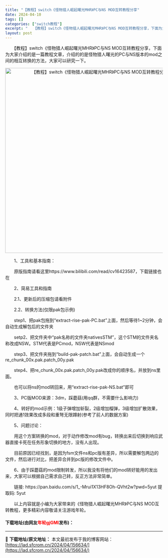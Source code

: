 ```yaml
---
title: "【教程】switch《怪物猎人崛起曙光MHR》PC与NS MOD互转教程分享"
date: 2024-04-10
tags: []
categories: ["switch教程"]
excerpt: "　　【教程】switch《怪物猎人崛起曙光MHR》PC与NS MOD互转教程分享，下面为大家介绍的是一篇教程文章，介绍的的是怪物猎人曙光的PC与NS版本的mod之间的相互转换的方法，大家可以研究一下。 　　1、工具和基本指南： 　　原版指南请看这里https://www.bilibili.com/r&hellip;"
layout: post
---
```


 <p>　　【教程】switch《怪物猎人崛起曙光MHR》PC与NS MOD互转教程分享，下面为大家介绍的是一篇教程文章，介绍的的是怪物猎人曙光的PC与NS版本的mod之间的相互转换的方法，大家可以研究一下。</p> <p align="center"><img align="" border="0" src="https://lad.sfcrom.cn/wp-content/uploads/2024/04/20240410_6616315058486.webp" width="590" alt="【教程】switch《怪物猎人崛起曙光MHR》PC与NS MOD互转教程分享" /></p> <p>　　1、工具和基本指南：</p> <p>　　原版指南请看这里https://www.bilibili.com/read/cv16423587，下载链接也在</p> <p>　　2、简易工具和指南</p> <p>　　2.1、更新后的压缩包请看附件</p> <p>　　2.2、转换方法(仅限pak包示例)</p> <p>　　step1、把pak包拖到&ldquo;extract-rise-pak-PC.bat&rdquo;上面，然后等待1~2分钟，会自动生成解包后的文件夹</p> <p>　　setp2、把文件夹中&ldquo;pak名称的文件夹nativesSTM&rdquo;，这个STM的文件夹名称改成NSW。STM代表是PCmod，NSW代表是NSmod</p> <p>　　step3、把文件夹拖到&ldquo;build-pak-patch.bat&rdquo;上面，会自动生成一个re_chunk_00x.pak.patch_00y.pak</p> <p>　　step4、把re_chunk_00x.pak.patch_00y.pak改成你的顺序名，并放到ns里面。</p> <p>　　也可以将ns的mod转回来，用&ldquo;extract-rise-pak-NS.bat&rdquo;即可</p> <p>　　3、PC版MOD来源：3dm，踩蘑菇(用qq群，不需要什么影响力)</p> <p>　　4、转好的mod示例：1级子弹增加斩裂，2级增加榴弹，3级增加扩散效果，同时把通1效果改成多段和重弩无限蹲射(参考了前人的数据方案)</p> <p>　　5、问题讨论：</p> <p>　　用这个方案转换的mod，对于动作修改mod有bug，转换出来后切换到响应武器直接卡死在任务形象切换的地方，没有人出现。</p> <p>　　目前原因已经找到，是因为fsm文件ns和pc版有差异，所以需要解包两边的文件，然后进行对比，把差异合并到pc版的修改文件中。</p> <p>　　6、由于踩蘑菇的mod限制转发，所以我没有将他们的mod转好能用的发出来，大家可以根据自己需求自己转，反正方法非常简单。</p> <p>　　链接: https://pan.baidu.com/s/1_-Mrui1X13HF8Oh-QVht2w?pwd=5yut 提取码: 5yut</p> <p>　　以上内容就是小编为大家带来的《怪物猎人崛起曙光MHR》PC与NS MOD互转教程，更多精彩内容敬请关注游戏年轮。</p> <p><h4>下载地址(由网友<font color="red">年轮gjGMl</font>发布)：</h4></p> 

---
📖 **下载地址/原文地址：** 本文最初发布于我的博客网站：[https://lad.sfcrom.cn/2024/04/156634/](https://lad.sfcrom.cn/2024/04/156634/)
